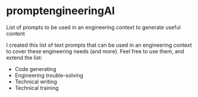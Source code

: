 # promptengineeringAI
List of prompts to be used in an engineering context to generate useful content

I created this list of text prompts that can be used in an engineering context to cover these engineering needs (and more). Feel free to use them, and extend the list:

 - Code generating
 - Engineering trouble-solving
 - Technical writing
 - Technical training
